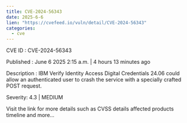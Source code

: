 ```yaml
---
title: CVE-2024-56343
date: 2025-6-6
lien: "https://cvefeed.io/vuln/detail/CVE-2024-56343"
categories:
  - cve
---
```


CVE ID : CVE-2024-56343

Published :  June 6
2025
2:15 a.m. | 4 hours
13 minutes ago

Description : IBM Verify Identity Access Digital Credentials 24.06 could allow an authenticated user to crash the service with a specially crafted POST request.

Severity: 4.3 | MEDIUM

Visit the link for more details
such as CVSS details
affected products
timeline
and more...
